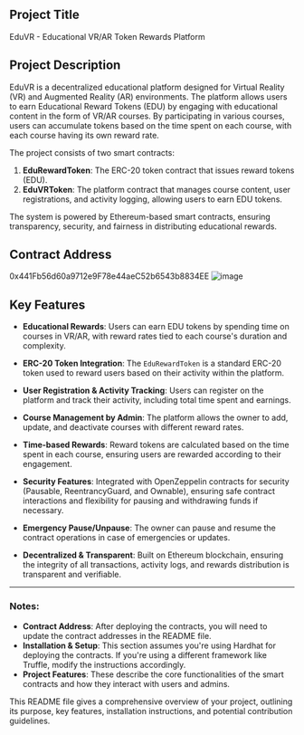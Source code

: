 
## Project Title
EduVR - Educational VR/AR Token Rewards Platform

## Project Description
EduVR is a decentralized educational platform designed for Virtual Reality (VR) and Augmented Reality (AR) environments. The platform allows users to earn Educational Reward Tokens (EDU) by engaging with educational content in the form of VR/AR courses. By participating in various courses, users can accumulate tokens based on the time spent on each course, with each course having its own reward rate. 

The project consists of two smart contracts:
1. **EduRewardToken**: The ERC-20 token contract that issues reward tokens (EDU).
2. **EduVRToken**: The platform contract that manages course content, user registrations, and activity logging, allowing users to earn EDU tokens.

The system is powered by Ethereum-based smart contracts, ensuring transparency, security, and fairness in distributing educational rewards.

## Contract Address
0x441Fb56d60a9712e9F78e44aeC52b6543b8834EE
![image](https://github.com/user-attachments/assets/0c8e907a-eae1-46e6-b811-fb5694cc69de)

## Key Features

- **Educational Rewards**: Users can earn EDU tokens by spending time on courses in VR/AR, with reward rates tied to each course's duration and complexity.
  
- **ERC-20 Token Integration**: The `EduRewardToken` is a standard ERC-20 token used to reward users based on their activity within the platform.

- **User Registration & Activity Tracking**: Users can register on the platform and track their activity, including total time spent and earnings.

- **Course Management by Admin**: The platform allows the owner to add, update, and deactivate courses with different reward rates. 

- **Time-based Rewards**: Reward tokens are calculated based on the time spent in each course, ensuring users are rewarded according to their engagement.

- **Security Features**: Integrated with OpenZeppelin contracts for security (Pausable, ReentrancyGuard, and Ownable), ensuring safe contract interactions and flexibility for pausing and withdrawing funds if necessary.

- **Emergency Pause/Unpause**: The owner can pause and resume the contract operations in case of emergencies or updates.

- **Decentralized & Transparent**: Built on Ethereum blockchain, ensuring the integrity of all transactions, activity logs, and rewards distribution is transparent and verifiable.

---








### Notes:
- **Contract Address**: After deploying the contracts, you will need to update the contract addresses in the README file.
- **Installation & Setup**: This section assumes you're using Hardhat for deploying the contracts. If you're using a different framework like Truffle, modify the instructions accordingly.
- **Project Features**: These describe the core functionalities of the smart contracts and how they interact with users and admins.

This README file gives a comprehensive overview of your project, outlining its purpose, key features, installation instructions, and potential contribution guidelines.

